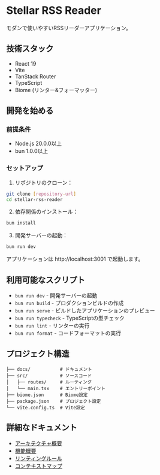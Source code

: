 # Stellar RSS Reader

モダンで使いやすいRSSリーダーアプリケーション。

## 技術スタック

- React 19
- Vite
- TanStack Router
- TypeScript
- Biome (リンター&フォーマッター)

## 開発を始める

### 前提条件

- Node.js 20.0.0以上
- bun 1.0.0以上

### セットアップ

1. リポジトリのクローン：
```bash
git clone [repository-url]
cd stellar-rss-reader
```

2. 依存関係のインストール：
```bash
bun install
```

3. 開発サーバーの起動：
```bash
bun run dev
```

アプリケーションは http://localhost:3001 で起動します。

## 利用可能なスクリプト

- `bun run dev` - 開発サーバーの起動
- `bun run build` - プロダクションビルドの作成
- `bun run serve` - ビルドしたアプリケーションのプレビュー
- `bun run typecheck` - TypeScriptの型チェック
- `bun run lint` - リンターの実行
- `bun run format` - コードフォーマットの実行

## プロジェクト構造

```
├── docs/           # ドキュメント
├── src/            # ソースコード
│   ├── routes/     # ルーティング
│   └── main.tsx    # エントリーポイント
├── biome.json      # Biome設定
├── package.json    # プロジェクト設定
└── vite.config.ts  # Vite設定
```

## 詳細なドキュメント

- [アーキテクチャ概要](./architecture-overview.md)
- [機能概要](./feature-abstract.md)
- [リンティングルール](./linting-rules.md)
- [コンテキストマップ](./context-map.md)
